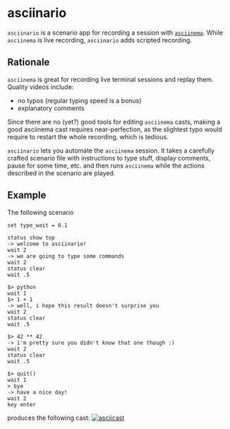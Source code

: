 # asciinario

`asciinario` is a scenario app for recording a session with [`asciinema`](https://asciinema.org/).
While `asciinema` is live recording, `asciinario` adds scripted recording.

## Rationale

`asciinema` is great for recording live terminal sessions and replay them.
Quality videos include:
- no typos (regular typing speed is a bonus)
- explanatory comments

Since there are no (yet?) good tools for editing `asciinema` casts, making a good asciinema cast requires near-perfection, as the slightest typo would require to restart the whole recording, which is tedious.

`asciinario` lets you automate the `asciinema` session.
It takes a carefully crafted scenario file with instructions to type stuff, display comments, pause for some time, etc. and then runs `asciinema` while the actions described in the scenario are played.

## Example

The following scenario
```
set type_wait = 0.1

status show top
-> welcome to asciinario!
wait 2
-> we are going to type some commands
wait 2
status clear
wait .5

$> python
wait 1
$> 1 + 1
-> well, i hope this result doesn't surprise you
wait 2
status clear
wait .5

$> 42 ** 42
-> i'm pretty sure you didn't know that one though :)
wait 2
status clear
wait .5

$> quit()
wait 1
> bye
-> have a nice day!
wait 2
key enter
```

produces the following cast: [![asciicast](https://asciinema.org/a/515937.svg)](https://asciinema.org/a/515937)
